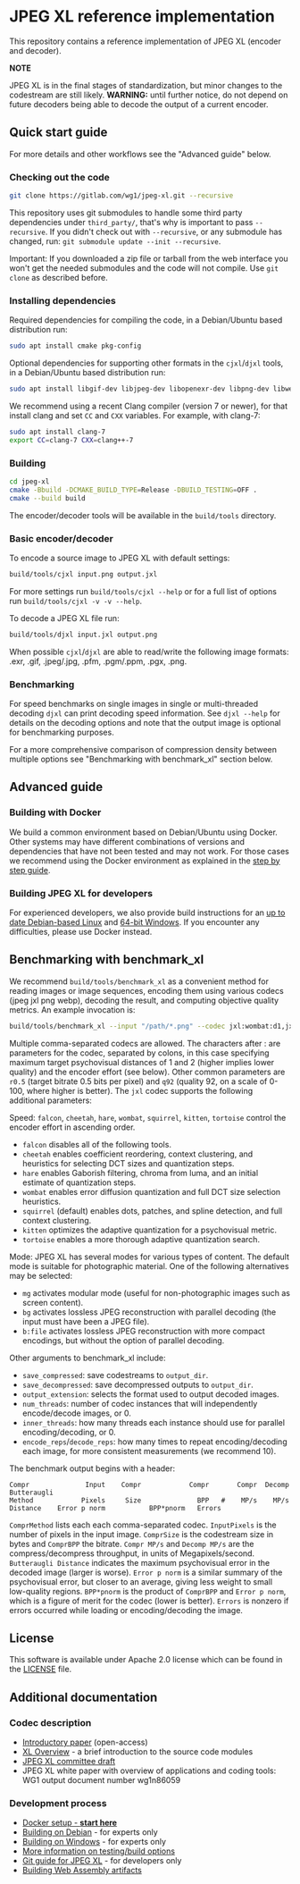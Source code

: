 # JPEG XL reference implementation

This repository contains a reference implementation of JPEG XL (encoder and
decoder).

**NOTE**

JPEG XL is in the final stages of standardization, but minor changes to the
codestream are still likely. **WARNING:** until further notice, do not depend on
future decoders being able to decode the output of a current encoder.

## Quick start guide

For more details and other workflows see the "Advanced guide" below.

### Checking out the code

```bash
git clone https://gitlab.com/wg1/jpeg-xl.git --recursive
```

This repository uses git submodules to handle some third party dependencies
under `third_party/`, that's why is important to pass `--recursive`. If you
didn't check out with `--recursive`, or any submodule has changed, run:
`git submodule update --init --recursive`.

Important: If you downloaded a zip file or tarball from the web interface you
won't get the needed submodules and the code will not compile. Use `git clone`
as described before.

### Installing dependencies

Required dependencies for compiling the code, in a Debian/Ubuntu based
distribution run:

```bash
sudo apt install cmake pkg-config
```

Optional dependencies for supporting other formats in the `cjxl`/`djxl` tools,
in a Debian/Ubuntu based distribution run:

```bash
sudo apt install libgif-dev libjpeg-dev libopenexr-dev libpng-dev libwebp-dev
```

We recommend using a recent Clang compiler (version 7 or newer), for that
install clang and set `CC` and `CXX` variables. For example, with clang-7:

```bash
sudo apt install clang-7
export CC=clang-7 CXX=clang++-7
```

### Building

```bash
cd jpeg-xl
cmake -Bbuild -DCMAKE_BUILD_TYPE=Release -DBUILD_TESTING=OFF .
cmake --build build
```

The encoder/decoder tools will be available in the `build/tools` directory.

### Basic encoder/decoder

To encode a source image to JPEG XL with default settings:

```bash
build/tools/cjxl input.png output.jxl
```

For more settings run `build/tools/cjxl --help` or for a full list of options
run `build/tools/cjxl -v -v --help`.

To decode a JPEG XL file run:

```bash
build/tools/djxl input.jxl output.png
```

When possible `cjxl`/`djxl` are able to read/write the following
image formats: .exr, .gif, .jpeg/.jpg, .pfm, .pgm/.ppm, .pgx, .png.

### Benchmarking

For speed benchmarks on single images in single or multi-threaded decoding
`djxl` can print decoding speed information. See `djxl --help` for details
on the decoding options and note that the output image is optional for
benchmarking purposes.

For a more comprehensive comparison of compression density between multiple
options see "Benchmarking with benchmark_xl" section below.

## Advanced guide

### Building with Docker

We build a common environment based on Debian/Ubuntu using Docker. Other
systems may have different combinations of versions and dependencies that
have not been tested and may not work. For those cases we recommend using the
Docker environment as explained in the
[step by step guide](doc/developing_in_docker.md).

### Building JPEG XL for developers

For experienced developers, we also provide build instructions for an [up to
date Debian-based Linux](doc/developing_in_debian.md) and [64-bit
Windows](doc/developing_in_windows.md). If you encounter any difficulties,
please use Docker instead.

## Benchmarking with benchmark_xl

We recommend `build/tools/benchmark_xl` as a convenient method for reading
images or image sequences, encoding them using various codecs (jpeg jxl png
webp), decoding the result, and computing objective quality metrics. An example
invocation is:

```bash
build/tools/benchmark_xl --input "/path/*.png" --codec jxl:wombat:d1,jxl:cheetah:d2
```

Multiple comma-separated codecs are allowed. The characters after : are
parameters for the codec, separated by colons, in this case specifying maximum
target psychovisual distances of 1 and 2 (higher implies lower quality) and
the encoder effort (see below). Other common parameters are `r0.5` (target
bitrate 0.5 bits per pixel) and `q92` (quality 92, on a scale of 0-100, where
higher is better). The `jxl` codec supports the following additional parameters:

Speed: `falcon`, `cheetah`, `hare`, `wombat`, `squirrel`, `kitten`, `tortoise`
control the encoder effort in ascending order.

*   `falcon` disables all of the following tools.
*   `cheetah` enables coefficient reordering, context clustering, and heuristics
    for selecting DCT sizes and quantization steps.
*   `hare` enables Gaborish filtering, chroma from luma, and an initial estimate
    of quantization steps.
*   `wombat` enables error diffusion quantization and full DCT size selection
    heuristics.
*   `squirrel` (default) enables dots, patches, and spline detection, and full
    context clustering.
*   `kitten` optimizes the adaptive quantization for a psychovisual metric.
*   `tortoise` enables a more thorough adaptive quantization search.

Mode: JPEG XL has several modes for various types of content. The default mode
is suitable for photographic material. One of the following alternatives may be
selected:

*   `mg` activates modular mode (useful for non-photographic images such as
    screen content).
*   `bg` activates lossless JPEG reconstruction with parallel decoding (the
    input must have been a JPEG file).
*   `b:file` activates lossless JPEG reconstruction with more compact encodings,
    but without the option of parallel decoding.

Other arguments to benchmark_xl include:

*   `save_compressed`: save codestreams to `output_dir`.
*   `save_decompressed`: save decompressed outputs to `output_dir`.
*   `output_extension`: selects the format used to output decoded images.
*   `num_threads`: number of codec instances that will independently
    encode/decode images, or 0.
*   `inner_threads`: how many threads each instance should use for parallel
    encoding/decoding, or 0.
*   `encode_reps`/`decode_reps`: how many times to repeat encoding/decoding
    each image, for more consistent measurements (we recommend 10).

The benchmark output begins with a header:

```
Compr              Input    Compr            Compr       Compr  Decomp  Butteraugli
Method            Pixels     Size              BPP   #    MP/s    MP/s     Distance    Error p norm           BPP*pnorm   Errors
```

`ComprMethod` lists each each comma-separated codec. `InputPixels` is the number
of pixels in the input image. `ComprSize` is the codestream size in bytes and
`ComprBPP` the bitrate. `Compr MP/s` and `Decomp MP/s` are the
compress/decompress throughput, in units of Megapixels/second.
`Butteraugli Distance` indicates the maximum psychovisual error in the decoded
image (larger is worse). `Error p norm` is a similar summary of the psychovisual
error, but closer to an average, giving less weight to small low-quality
regions. `BPP*pnorm` is the product of `ComprBPP` and `Error p norm`, which is a
figure of merit for the codec (lower is better). `Errors` is nonzero if errors
occurred while loading or encoding/decoding the image.

## License

This software is available under Apache 2.0 license which can be found in the
[LICENSE](LICENSE) file.

## Additional documentation

### Codec description

*   [Introductory paper](https://www.spiedigitallibrary.org/proceedings/Download?fullDOI=10.1117%2F12.2529237) (open-access)
*   [XL Overview](doc/xl_overview.md) - a brief introduction to the
    source code modules
*   [JPEG XL committee draft](https://arxiv.org/abs/1908.03565)
*   JPEG XL white paper with overview of applications and coding tools:
    WG1 output document number wg1n86059

### Development process
*   [Docker setup - **start here**](doc/developing_in_docker.md)
*   [Building on Debian](doc/developing_in_debian.md) - for experts only
*   [Building on Windows](doc/developing_in_windows.md) - for experts only
*   [More information on testing/build options](doc/building_and_testing.md)
*   [Git guide for JPEG XL](doc/developing_in_gitlab.md) - for developers only
*   [Building Web Assembly artifacts](doc/building_wasm.md)
